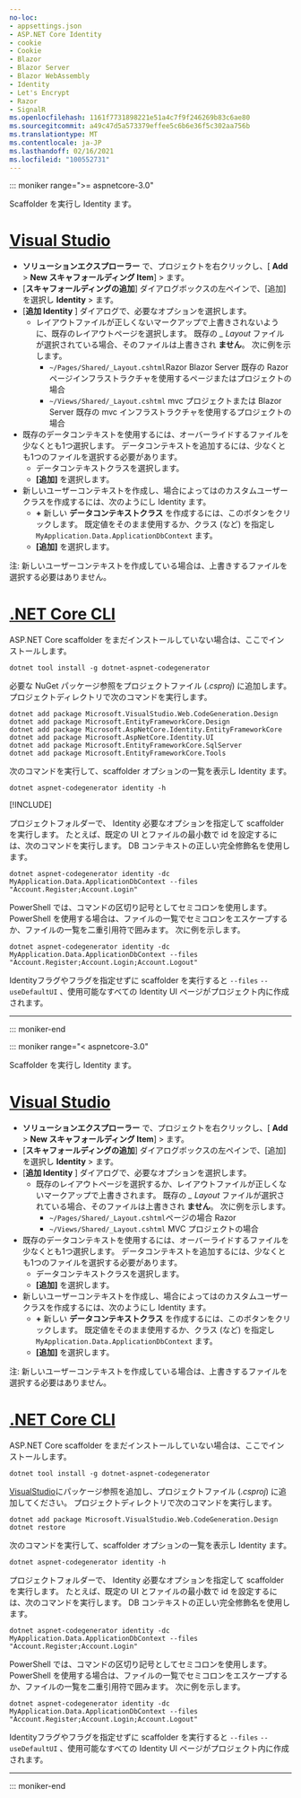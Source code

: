 ```yaml
---
no-loc:
- appsettings.json
- ASP.NET Core Identity
- cookie
- Cookie
- Blazor
- Blazor Server
- Blazor WebAssembly
- Identity
- Let's Encrypt
- Razor
- SignalR
ms.openlocfilehash: 1161f7731898221e51a4c7f9f246269b83c6ae80
ms.sourcegitcommit: a49c47d5a573379effee5c6b6e36f5c302aa756b
ms.translationtype: MT
ms.contentlocale: ja-JP
ms.lasthandoff: 02/16/2021
ms.locfileid: "100552731"
---
```

::: moniker range=">= aspnetcore-3.0"

Scaffolder を実行し Identity ます。

# <a name="visual-studio"></a>[Visual Studio](#tab/visual-studio)

* **ソリューションエクスプローラー** で、プロジェクトを右クリックし、[ **Add** > **New スキャフォールディング Item**] > ます。
* [**スキャフォールディングの追加**] ダイアログボックスの左ペインで、[追加] を選択し **Identity** > ます。
* [**追加 Identity** ] ダイアログで、必要なオプションを選択します。
  * レイアウトファイルが正しくないマークアップで上書きされないように、既存のレイアウトページを選択します。 既存の *\_ Layout* ファイルが選択されている場合、そのファイルは上書きされ **ません**。 次に例を示します。
    * `~/Pages/Shared/_Layout.cshtml`Razor Blazor Server 既存の Razor ページインフラストラクチャを使用するページまたはプロジェクトの場合
    * `~/Views/Shared/_Layout.cshtml` mvc プロジェクトまたは Blazor Server 既存の mvc インフラストラクチャを使用するプロジェクトの場合
* 既存のデータコンテキストを使用するには、オーバーライドするファイルを少なくとも1つ選択します。 データコンテキストを追加するには、少なくとも1つのファイルを選択する必要があります。
  * データコンテキストクラスを選択します。
  * **[追加]** を選択します。
* 新しいユーザーコンテキストを作成し、場合によってはのカスタムユーザークラスを作成するには、次のようにし Identity ます。
  * **+** 新しい **データコンテキストクラス** を作成するには、このボタンをクリックします。 既定値をそのまま使用するか、クラス (など) を指定し `MyApplication.Data.ApplicationDbContext` ます。
  * **[追加]** を選択します。

注: 新しいユーザーコンテキストを作成している場合は、上書きするファイルを選択する必要はありません。

# <a name="net-core-cli"></a>[.NET Core CLI](#tab/netcore-cli)

ASP.NET Core scaffolder をまだインストールしていない場合は、ここでインストールします。

```dotnetcli
dotnet tool install -g dotnet-aspnet-codegenerator
```

必要な NuGet パッケージ参照をプロジェクトファイル (*.csproj*) に追加します。 プロジェクトディレクトリで次のコマンドを実行します。

```dotnetcli
dotnet add package Microsoft.VisualStudio.Web.CodeGeneration.Design
dotnet add package Microsoft.EntityFrameworkCore.Design
dotnet add package Microsoft.AspNetCore.Identity.EntityFrameworkCore
dotnet add package Microsoft.AspNetCore.Identity.UI
dotnet add package Microsoft.EntityFrameworkCore.SqlServer
dotnet add package Microsoft.EntityFrameworkCore.Tools
```

次のコマンドを実行して、scaffolder オプションの一覧を表示し Identity ます。

```dotnetcli
dotnet aspnet-codegenerator identity -h
```

[!INCLUDE[](~/includes/scaffoldTFM.md)]

プロジェクトフォルダーで、 Identity 必要なオプションを指定して scaffolder を実行します。 たとえば、既定の UI とファイルの最小数で id を設定するには、次のコマンドを実行します。 DB コンテキストの正しい完全修飾名を使用します。

```dotnetcli
dotnet aspnet-codegenerator identity -dc MyApplication.Data.ApplicationDbContext --files "Account.Register;Account.Login"
```

PowerShell では、コマンドの区切り記号としてセミコロンを使用します。 PowerShell を使用する場合は、ファイルの一覧でセミコロンをエスケープするか、ファイルの一覧を二重引用符で囲みます。 次に例を示します。

```dotnetcli
dotnet aspnet-codegenerator identity -dc MyApplication.Data.ApplicationDbContext --files "Account.Register;Account.Login;Account.Logout"
```

Identityフラグやフラグを指定せずに scaffolder を実行すると `--files` `--useDefaultUI` 、使用可能なすべての Identity UI ページがプロジェクト内に作成されます。

---

::: moniker-end

::: moniker range="< aspnetcore-3.0"

Scaffolder を実行し Identity ます。

# <a name="visual-studio"></a>[Visual Studio](#tab/visual-studio)

* **ソリューションエクスプローラー** で、プロジェクトを右クリックし、[ **Add** > **New スキャフォールディング Item**] > ます。
* [**スキャフォールディングの追加**] ダイアログボックスの左ペインで、[追加] を選択し **Identity** > ます。
* [**追加 Identity** ] ダイアログで、必要なオプションを選択します。
  * 既存のレイアウトページを選択するか、レイアウトファイルが正しくないマークアップで上書きされます。 既存の *\_ Layout* ファイルが選択されている場合、そのファイルは上書きされ **ません**。 次に例を示します。
    * `~/Pages/Shared/_Layout.cshtml`ページの場合 Razor
    * `~/Views/Shared/_Layout.cshtml` MVC プロジェクトの場合
* 既存のデータコンテキストを使用するには、オーバーライドするファイルを少なくとも1つ選択します。 データコンテキストを追加するには、少なくとも1つのファイルを選択する必要があります。
  * データコンテキストクラスを選択します。
  * **[追加]** を選択します。
* 新しいユーザーコンテキストを作成し、場合によってはのカスタムユーザークラスを作成するには、次のようにし Identity ます。
  * **+** 新しい **データコンテキストクラス** を作成するには、このボタンをクリックします。 既定値をそのまま使用するか、クラス (など) を指定し `MyApplication.Data.ApplicationDbContext` ます。
  * **[追加]** を選択します。

注: 新しいユーザーコンテキストを作成している場合は、上書きするファイルを選択する必要はありません。

# <a name="net-core-cli"></a>[.NET Core CLI](#tab/netcore-cli)

ASP.NET Core scaffolder をまだインストールしていない場合は、ここでインストールします。

```dotnetcli
dotnet tool install -g dotnet-aspnet-codegenerator
```

[VisualStudio](https://www.nuget.org/packages/Microsoft.VisualStudio.Web.CodeGeneration.Design/)にパッケージ参照を追加し、プロジェクトファイル (*.csproj*) に追加してください。 プロジェクトディレクトリで次のコマンドを実行します。

```dotnetcli
dotnet add package Microsoft.VisualStudio.Web.CodeGeneration.Design
dotnet restore
```

次のコマンドを実行して、scaffolder オプションの一覧を表示し Identity ます。

```dotnetcli
dotnet aspnet-codegenerator identity -h
```

プロジェクトフォルダーで、 Identity 必要なオプションを指定して scaffolder を実行します。 たとえば、既定の UI とファイルの最小数で id を設定するには、次のコマンドを実行します。 DB コンテキストの正しい完全修飾名を使用します。

```dotnetcli
dotnet aspnet-codegenerator identity -dc MyApplication.Data.ApplicationDbContext --files "Account.Register;Account.Login"
```

PowerShell では、コマンドの区切り記号としてセミコロンを使用します。 PowerShell を使用する場合は、ファイルの一覧でセミコロンをエスケープするか、ファイルの一覧を二重引用符で囲みます。 次に例を示します。

```dotnetcli
dotnet aspnet-codegenerator identity -dc MyApplication.Data.ApplicationDbContext --files "Account.Register;Account.Login;Account.Logout"
```

Identityフラグやフラグを指定せずに scaffolder を実行すると `--files` `--useDefaultUI` 、使用可能なすべての Identity UI ページがプロジェクト内に作成されます。

---

::: moniker-end
